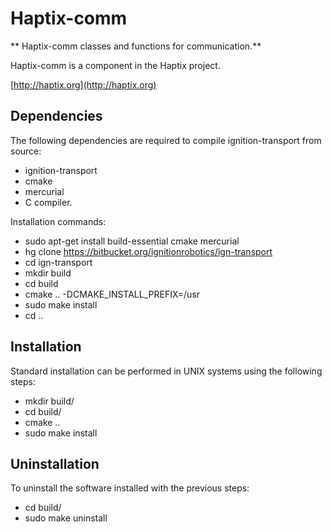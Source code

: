 # Haptix-comm

** Haptix-comm classes and functions for communication.**

Haptix-comm is a component in the Haptix project.

  [http://haptix.org](http://haptix.org)

## Dependencies

The following dependencies are required to compile ignition-transport from
source:

 - ignition-transport
 - cmake
 - mercurial
 - C compiler.

Installation commands:

 - sudo apt-get install build-essential cmake mercurial
 - hg clone https://bitbucket.org/ignitionrobotics/ign-transport
 - cd ign-transport
 - mkdir build
 - cd build
 - cmake .. -DCMAKE_INSTALL_PREFIX=/usr
 - sudo make install
 - cd ..

## Installation

Standard installation can be performed in UNIX systems using the following
steps:

 - mkdir build/
 - cd build/
 - cmake ..
 - sudo make install

## Uninstallation

To uninstall the software installed with the previous steps:

 - cd build/
 - sudo make uninstall